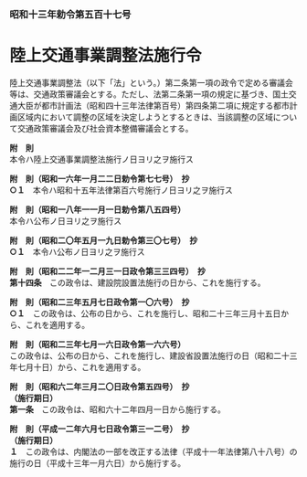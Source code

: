 ### 昭和十三年勅令第五百十七号  
# 陸上交通事業調整法施行令  
  
陸上交通事業調整法（以下「法」という。）第二条第一項の政令で定める審議会等は、交通政策審議会とする。ただし、法第二条第一項の規定に基づき、国土交通大臣が都市計画法（昭和四十三年法律第百号）第四条第二項に規定する都市計画区域内において調整の区域を決定しようとするときは、当該調整の区域について交通政策審議会及び社会資本整備審議会とする。  
  
**附　則**  
本令ハ陸上交通事業調整法施行ノ日ヨリ之ヲ施行ス  
  
**附　則（昭和一六年一月二二日勅令第七七号）　抄**  
**○１**　本令ハ昭和十五年法律第百六号施行ノ日ヨリ之ヲ施行ス  
  
**附　則（昭和一八年一一月一日勅令第八五四号）**  
本令ハ公布ノ日ヨリ之ヲ施行ス  
  
**附　則（昭和二〇年五月一九日勅令第三〇七号）　抄**  
**○１**　本令ハ公布ノ日ヨリ之ヲ施行ス  
  
**附　則（昭和二二年一二月三一日政令第三三四号）　抄**  
**第十四条**　この政令は、建設院設置法施行の日から、これを施行する。  
  
**附　則（昭和二三年五月七日政令第一〇六号）　抄**  
**○１**　この政令は、公布の日から、これを施行し、昭和二十三年三月十五日から、これを適用する。  
  
**附　則（昭和二三年七月一六日政令第一六六号）**  
この政令は、公布の日から、これを施行し、建設省設置法施行の日（昭和二十三年七月十日）から、これを適用する。  
  
**附　則（昭和六二年三月二〇日政令第五四号）　抄**  
**（施行期日）**  
**第一条**　この政令は、昭和六十二年四月一日から施行する。  
  
**附　則（平成一二年六月七日政令第三一二号）　抄**  
**（施行期日）**  
**１**　この政令は、内閣法の一部を改正する法律（平成十一年法律第八十八号）の施行の日（平成十三年一月六日）から施行する。  
  
